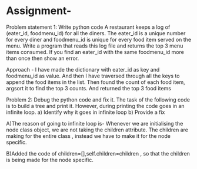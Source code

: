 # Assignment-

Problem statement 1: Write python code
A restaurant keeps a log of (eater_id, foodmenu_id) for all the diners. The eater_id
is a unique number for every diner and foodmenu_id is unique for every food item
served on the menu. Write a program that reads this log file and returns the top 3
menu items consumed. If you find an eater_id with the same foodmenu_id more
than once then show an error.

Approach - I have made the dictionary with eater_id as key and foodmenu_id as value.
And then I have traversed through all the keys to append the food items in the list.
Then found the count of each food item, argsort it to find the top 3 counts.
And returned the top 3 food items


Problem 2: Debug the python code and fix it.
The task of the following code is to build a tree and print it. However, during
printing the code goes in an infinite loop.
a) Identify why it goes in infinite loop
b) Provide a fix

A)The reason of going to infinite loop is- Whenever we are initialising the node class object, we are not taking the children attribute.
The children are making for the entire class , instead we have to make it for the node specific.

B)Added the code of children=[],self.children=children , so that the children is being made for the node specific.
